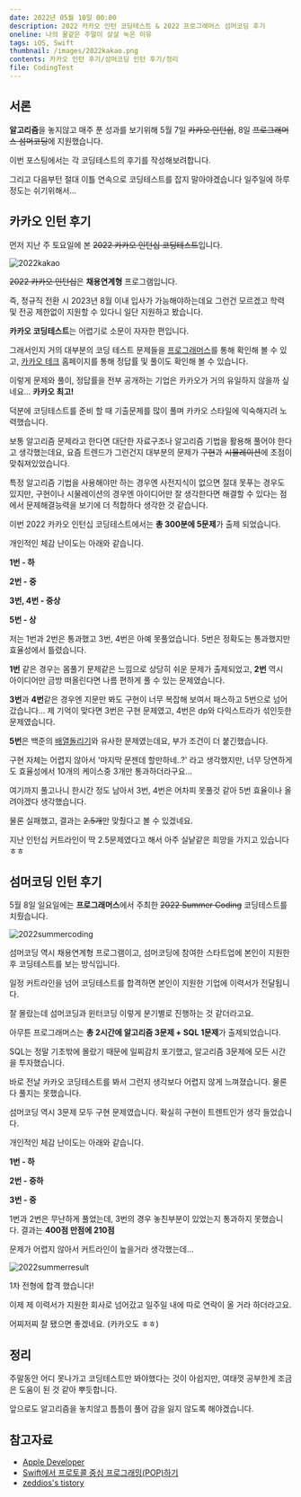```yaml
---
date: 2022년 05월 10일 00:00
description: 2022 카카오 인턴 코딩테스트 & 2022 프로그래머스 섬머코딩 후기
oneline: 나의 꿀같은 주말이 살살 녹은 이유
tags: iOS, Swift
thumbnail: /images/2022kakao.png
contents: 카카오 인턴 후기/섬머코딩 인턴 후기/정리
file: CodingTest
---
```


## 서론

**알고리즘**을 놓지않고 매주 푼 성과를 보기위해 5월 7일 ~~카카오 인턴쉽~~, 8일 ~~프로그래머스 섬머코딩~~에 지원했습니다.

이번 포스팅에서는 각 코딩테스트의 후기를 작성해보려합니다.

그리고 다음부턴 절대 이틀 연속으로 코딩테스트를 잡지 말아야겠습니다 일주일에 하루정도는 쉬기위해서...

## 카카오 인턴 후기

먼저 지난 주 토요일에 본 ~~2022 카카오 인턴십 코딩테스트~~입니다.

<img alt="2022kakao" src="/images/2022kakaobaner.png"/>

~~2022 카카오 인턴십~~은 **채용연계형** 프로그램입니다.

즉, 정규직 전환 시 2023년 8월 이내 입사가 가능해야하는데요 그런건 모르겠고 학력 및 전공 제한없이 지원할 수 있다니 일단 지원하고 봤습니다.

**카카오 코딩테스트**는 어렵기로 소문이 자자한 편입니다.

그래서인지 거의 대부분의 코딩 테스트 문제들을 [프로그래머스](https://programmers.co.kr/learn/challenges)를 통해 확인해 볼 수 있고, [카카오 테크](https://tech.kakao.com/tag/blind-recruitment/) 홈페이지를 통해 정답률 및 풀이도 확인해 볼 수 있습니다.

이렇게 문제와 풀이, 정답률을 전부 공개하는 기업은 카카오가 거의 유일하지 않을까 싶네요... **카카오 최고!**

덕분에 코딩테스트를 준비 할 때 기출문제를 많이 풀며 카카오 스타일에 익숙해지려 노력했습니다.

보통 알고리즘 문제라고 한다면 대단한 자료구조나 알고리즘 기법을 활용해 풀어야 한다고 생각했는데요, 요즘 트렌드가 그런건지 대부분의 문제가 ~~구현~~과 ~~시물레이션~~에 초점이 맞춰져있었습니다.

특정 알고리즘 기법을 사용해야만 하는 경우엔 사전지식이 없으면 절대 못푸는 경우도 있지만, 구현이나 시물레이션의 경우엔 아이디어만 잘 생각한다면 해결할 수 있다는 점에서 문제해결능력을 보기에 더 적합하다 생각한 것 같습니다.

이번 2022 카카오 인턴십 코딩테스트에서는 **총 300분에 5문제**가 출제 되었습니다.

개인적인 체감 난이도는 아래와 같습니다.

**1번 - 하**

**2번 - 중**

**3번, 4번 - 중상**

**5번 - 상**

저는 1번과 2번은 통과했고 3번, 4번은 아예 못풀었습니다. 5번은 정확도는 통과했지만 효율성에서 틀렸습니다.

**1번** 같은 경우는 몸풀기 문제같은 느낌으로 상당히 쉬운 문제가 출제되었고, **2번** 역시 아이디어만 금방 떠올린다면 나름 편하게 풀 수 있는 문제였습니다.

**3번**과 **4번**같은 경우엔 지문만 봐도 구현이 너무 복잡해 보여서 패스하고 5번으로 넘어갔습니다... 제 기억이 맞다면 3번은 구현 문제였고, 4번은 dp와 다익스트라가 섞인듯한 문제였습니다.

**5번**은 백준의 [배열돌리기](https://www.acmicpc.net/problem/16926)와 유사한 문제였는데요, 부가 조건이 더 붙긴했습니다.

구현 자체는 어렵지 않아서 '마지막 문젠데 할만하네..?' 라고 생각했지만, 너무 당연하게도 효율성에서 10개의 케이스중 3개만 통과하더라구요...

여기까지 풀고나니 한시간 정도 남아서 3번, 4번은 어차피 못풀것 같아 5번 효율이나 올려야겠다 생각했습니다.

물론 실패했고, 결과는 ~~2.5개~~만 맞췄다고 볼 수 있겠네요.

지난 인턴십 커트라인이 딱 2.5문제였다고 해서 아주 실낱같은 희망을 가지고 있습니다 ㅎㅎ

## 섬머코딩 인턴 후기

5월 8일 일요일에는 **프로그래머스**에서 주최한 ~~2022 Summer Coding~~ 코딩테스트를 치뤘습니다.

<img alt="2022summercoding" src="/images/2022summercoding.png"/>

섬머코딩 역시 채용연계형 프로그램이고, 섬머코딩에 참여한 스타트업에 본인이 지원한 후 코딩테스트를 보는 방식입니다.

일정 커트라인을 넘어 코딩테스트를 합격하면 본인이 지원한 기업에 이력서가 전달됩니다.

잘 몰랐는데 섬머코딩과 윈터코딩 이렇게 분기별로 진행하는 것 같더라고요.

아무튼 프로그래머스는 **총 2시간에 알고리즘 3문제 + SQL 1문제**가 출제되었습니다.

SQL는 정말 기초밖에 몰랐기 때문에 일찌감치 포기했고, 알고리즘 3문제에 모든 시간을 투자했습니다.

바로 전날 카카오 코딩테스트를 봐서 그런지 생각보다 어렵지 않게 느껴졌습니다. 물론 다 풀지는 못했습니다.

섬머코딩 역시 3문제 모두 구현 문제였습니다. 확실히 구현이 트렌트인가 생각 들었습니다.

개인적인 체감 난이도는 아래와 같습니다.

**1번 - 하**

**2번 - 중하**

**3번 - 중**

1번과 2번은 무난하게 풀었는데, 3번의 경우 놓친부분이 있었는지 통과하지 못했습니다. 결과는 **400점 만점에 210점**

문제가 어렵지 않아서 커트라인이 높을거라 생각했는데...

<img alt="2022summerresult" src="/images/2022summerresult.png"/>

1차 전형에 합격 했습니다!

이제 제 이력서가 지원한 회사로 넘어갔고 일주일 내에 따로 연락이 올 거라 하더라고요.

어찌저찌 잘 됐으면 좋겠네요. (카카오도 ㅎㅎ)

## 정리

주말동안 어디 못나가고 코딩테스트만 봐야했다는 것이 아쉽지만, 여태껏 공부한게 조금은 도움이 된 것 같아 뿌듯합니다.

앞으로도 알고리즘을 놓치않고 틈틈이 풀어 감을 잃지 않도록 해야겠습니다.

## 참고자료
<ul>
<li>
    <a href="https://developer.apple.com/videos/play/wwdc2015/408/">Apple Developer</a>
</li>
<li>
    <a href="https://academy.realm.io/kr/posts/protocol-oriented-programming-in-swift/">Swift에서 프로토콜 중심 프로그래밍(POP)하기</a>
</li>
<li>
    <a href="https://zeddios.tistory.com/255">zeddios's tistory</a>
</li>
</ul>
